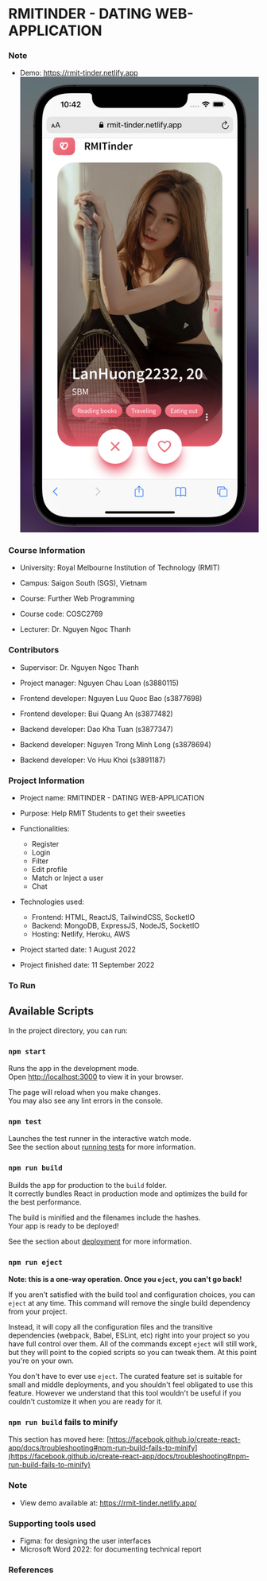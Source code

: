# RMITINDER - DATING WEB-APPLICATION

### Note

-   Demo: https://rmit-tinder.netlify.app
    <img
    src="./sc.png"
    alt="Alt text"
    title="Optional title"
    style="display: inline-block; margin: 0 auto; heigth: 200px;">

### Course Information

-   University: Royal Melbourne Institution of Technology (RMIT)
-   Campus: Saigon South (SGS), Vietnam

-   Course: Further Web Programming
-   Course code: COSC2769
-   Lecturer: Dr. Nguyen Ngoc Thanh

### Contributors

-   Supervisor: Dr. Nguyen Ngoc Thanh

-   Project manager: Nguyen Chau Loan (s3880115)
-   Frontend developer: Nguyen Luu Quoc Bao (s3877698)
-   Frontend developer: Bui Quang An (s3877482)
-   Backend developer: Dao Kha Tuan (s3877347)
-   Backend developer: Nguyen Trong Minh Long (s3878694)
-   Backend developer: Vo Huu Khoi (s3891187)

### Project Information

-   Project name: RMITINDER - DATING WEB-APPLICATION
-   Purpose: Help RMIT Students to get their sweeties
-   Functionalities:
    -   Register
    -   Login
    -   Filter
    -   Edit profile
    -   Match or Inject a user
    -   Chat
-   Technologies used:

    -   Frontend: HTML, ReactJS, TailwindCSS, SocketIO
    -   Backend: MongoDB, ExpressJS, NodeJS, SocketIO
    -   Hosting: Netlify, Heroku, AWS

-   Project started date: 1 August 2022
-   Project finished date: 11 September 2022

### To Run

## Available Scripts

In the project directory, you can run:

### `npm start`

Runs the app in the development mode.\
Open [http://localhost:3000](http://localhost:3000) to view it in your browser.

The page will reload when you make changes.\
You may also see any lint errors in the console.

### `npm test`

Launches the test runner in the interactive watch mode.\
See the section about [running tests](https://facebook.github.io/create-react-app/docs/running-tests) for more information.

### `npm run build`

Builds the app for production to the `build` folder.\
It correctly bundles React in production mode and optimizes the build for the best performance.

The build is minified and the filenames include the hashes.\
Your app is ready to be deployed!

See the section about [deployment](https://facebook.github.io/create-react-app/docs/deployment) for more information.

### `npm run eject`

**Note: this is a one-way operation. Once you `eject`, you can't go back!**

If you aren't satisfied with the build tool and configuration choices, you can `eject` at any time. This command will remove the single build dependency from your project.

Instead, it will copy all the configuration files and the transitive dependencies (webpack, Babel, ESLint, etc) right into your project so you have full control over them. All of the commands except `eject` will still work, but they will point to the copied scripts so you can tweak them. At this point you're on your own.

You don't have to ever use `eject`. The curated feature set is suitable for small and middle deployments, and you shouldn't feel obligated to use this feature. However we understand that this tool wouldn't be useful if you couldn't customize it when you are ready for it.

### `npm run build` fails to minify

This section has moved here: [https://facebook.github.io/create-react-app/docs/troubleshooting#npm-run-build-fails-to-minify](https://facebook.github.io/create-react-app/docs/troubleshooting#npm-run-build-fails-to-minify)

### Note

-   View demo available at: https://rmit-tinder.netlify.app/

### Supporting tools used

-   Figma: for designing the user interfaces
-   Microsoft Word 2022: for documenting technical report

### References
